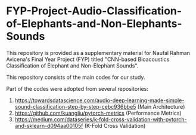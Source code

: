 # FYP-Project-Audio-Classification-of-Elephants-and-Non-Elephants-Sounds

This repository is provided as a supplementary material for Naufal Rahman Avicena's Final Year Project (FYP) titled "CNN-based Bioacoustics Classification of Elephant and Non-Elephant Sounds".

This repository consists of the main codes for our study. 

Part of the codes were adopted from several repositories:

1. https://towardsdatascience.com/audio-deep-learning-made-simple-sound-classification-step-by-step-cebc936bbe5 (Main Architecture)
2. https://github.com/kuangliu/pytorch-metrics (Performance Metrics)
3. https://medium.com/dataseries/k-fold-cross-validation-with-pytorch-and-sklearn-d094aa00105f (K-Fold Cross Validation)
